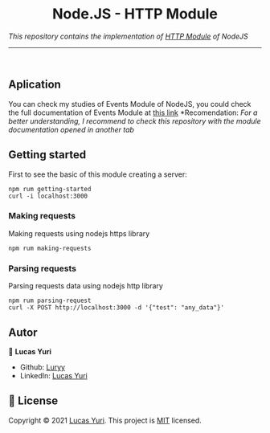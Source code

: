 <h1 align="center">Node.JS - HTTP Module</h1>

_This repository contains the implementation of [HTTP Module](https://nodejs.org/api/http.html) of NodeJS_

----
<br/>

## Aplication
You can check my studies of Events Module of NodeJS, you could check the full documentation of Events Module at [this link](https://nodejs.org/api/http.html)
*Recomendation: _For a better understanding, I recommend to check this repository with the module documentation opened in another tab_

## Getting started

First to see the basic of this module creating a server:
```
npm rum getting-started
curl -i localhost:3000
```

### Making requests

Making requests using nodejs https library
```
npm rum making-requests
```

### Parsing requests

Parsing requests data using nodejs http library
```
npm rum parsing-request
curl -X POST http://localhost:3000 -d '{"test": "any_data"}'
```


## Autor

👤 **Lucas Yuri**

- Github: [Luryy](https://github.com/luryy)
- LinkedIn: [Lucas Yuri](https://linkedin.com/in/lucas-yuri)


## 📝 License

Copyright © 2021 [Lucas Yuri](https://github.com/luryy).
This project is [MIT](LICENSE) licensed.
